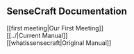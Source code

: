SenseCraft Documentation
---
[[first meeting|Our First Meeting]]  
[[../|Current Manual]]  
[[whatissensecraft|Original Manual]]  